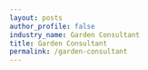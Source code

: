 ```yaml
---
layout: posts 
author_profile: false 
industry_name: Garden Consultant
title: Garden Consultant
permalink: /garden-consultant
---
```

